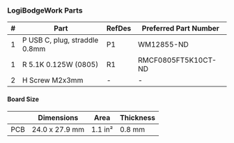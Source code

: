### LogiBodgeWork Parts

|  # | Part                                      | RefDes  | Preferred Part Number      |
|---:|-------------------------------------------|---------|----------------------------|
|  1 | P USB C, plug, straddle 0.8mm             | P1      | WM12855-ND                 |
|  1 | R 5.1K 0.125W (0805)                      | R1      | RMCF0805FT5K10CT-ND        |
|  2 | H Screw M2x3mm                            | -       | -                          |


#### Board Size

|       |      Dimensions | Area    | Thickness |
|-------|-----------------|---------|-----------|
| PCB   |  24.0 x 27.9 mm | 1.1 in² |    0.8 mm |
